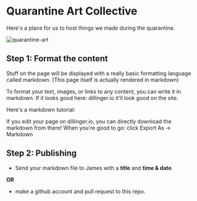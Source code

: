 # Quarantine Art Collective

Here's a place for us to host things we made during the quarantine.

![quarantine-art](https://static.boredpanda.com/blog/wp-content/uploads/2020/03/quarantine-coronavirus-jokes-memes-5e6f28da3b034__700.jpg)

## Step 1: Format the content
Stuff on the page will be displayed with a really basic formatting language called markdown. (This page itself is actually rendered in markdown)

To format your text, images, or links to any content, you can write it in markdown. If it looks good here: dillinger.io it'll look good on the site.

Here's a markdown tutorial: 

If you edit your page on dillinger.io, you can directly download the markdown from there! When you're good to go: click Export As -> Markdown


## Step 2: Publishing
- Send your markdown file to James with a **title** and **time & date**.

 **OR** 

- make a github account and pull request to this repo.

